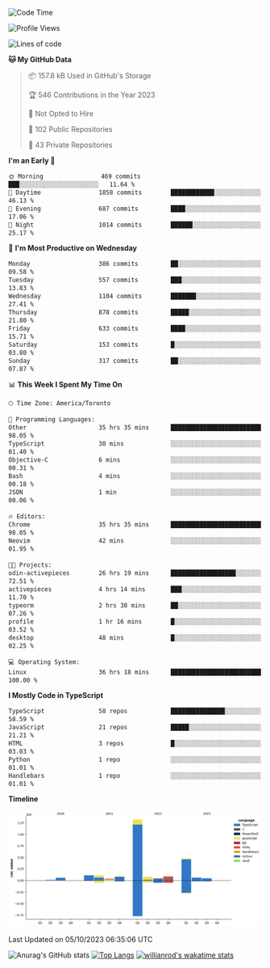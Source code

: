 <!--START_SECTION:waka-->
![Code Time](http://img.shields.io/badge/Code%20Time-689%20hrs%2041%20mins-blue)

![Profile Views](http://img.shields.io/badge/Profile%20Views-0-blue)

![Lines of code](https://img.shields.io/badge/From%20Hello%20World%20I%27ve%20Written-2.5%20million%20lines%20of%20code-blue)

**🐱 My GitHub Data** 

> 📦 157.8 kB Used in GitHub's Storage 
 > 
> 🏆 546 Contributions in the Year 2023
 > 
> 🚫 Not Opted to Hire
 > 
> 📜 102 Public Repositories 
 > 
> 🔑 43 Private Repositories 
 > 
**I'm an Early 🐤** 

```text
🌞 Morning                469 commits         ███░░░░░░░░░░░░░░░░░░░░░░   11.64 % 
🌆 Daytime                1858 commits        ████████████░░░░░░░░░░░░░   46.13 % 
🌃 Evening                687 commits         ████░░░░░░░░░░░░░░░░░░░░░   17.06 % 
🌙 Night                  1014 commits        ██████░░░░░░░░░░░░░░░░░░░   25.17 % 
```
📅 **I'm Most Productive on Wednesday** 

```text
Monday                   386 commits         ██░░░░░░░░░░░░░░░░░░░░░░░   09.58 % 
Tuesday                  557 commits         ███░░░░░░░░░░░░░░░░░░░░░░   13.83 % 
Wednesday                1104 commits        ███████░░░░░░░░░░░░░░░░░░   27.41 % 
Thursday                 878 commits         █████░░░░░░░░░░░░░░░░░░░░   21.80 % 
Friday                   633 commits         ████░░░░░░░░░░░░░░░░░░░░░   15.71 % 
Saturday                 153 commits         █░░░░░░░░░░░░░░░░░░░░░░░░   03.80 % 
Sunday                   317 commits         ██░░░░░░░░░░░░░░░░░░░░░░░   07.87 % 
```


📊 **This Week I Spent My Time On** 

```text
🕑︎ Time Zone: America/Toronto

💬 Programming Languages: 
Other                    35 hrs 35 mins      █████████████████████████   98.05 % 
TypeScript               30 mins             ░░░░░░░░░░░░░░░░░░░░░░░░░   01.40 % 
Objective-C              6 mins              ░░░░░░░░░░░░░░░░░░░░░░░░░   00.31 % 
Bash                     4 mins              ░░░░░░░░░░░░░░░░░░░░░░░░░   00.18 % 
JSON                     1 min               ░░░░░░░░░░░░░░░░░░░░░░░░░   00.06 % 

🔥 Editors: 
Chrome                   35 hrs 35 mins      █████████████████████████   98.05 % 
Neovim                   42 mins             ░░░░░░░░░░░░░░░░░░░░░░░░░   01.95 % 

🐱‍💻 Projects: 
odin-activepieces        26 hrs 19 mins      ██████████████████░░░░░░░   72.51 % 
activepieces             4 hrs 14 mins       ███░░░░░░░░░░░░░░░░░░░░░░   11.70 % 
typeorm                  2 hrs 38 mins       ██░░░░░░░░░░░░░░░░░░░░░░░   07.26 % 
profile                  1 hr 16 mins        █░░░░░░░░░░░░░░░░░░░░░░░░   03.52 % 
desktop                  48 mins             █░░░░░░░░░░░░░░░░░░░░░░░░   02.25 % 

💻 Operating System: 
Linux                    36 hrs 18 mins      █████████████████████████   100.00 % 
```

**I Mostly Code in TypeScript** 

```text
TypeScript               58 repos            ███████████████░░░░░░░░░░   58.59 % 
JavaScript               21 repos            █████░░░░░░░░░░░░░░░░░░░░   21.21 % 
HTML                     3 repos             █░░░░░░░░░░░░░░░░░░░░░░░░   03.03 % 
Python                   1 repo              ░░░░░░░░░░░░░░░░░░░░░░░░░   01.01 % 
Handlebars               1 repo              ░░░░░░░░░░░░░░░░░░░░░░░░░   01.01 % 
```



**Timeline**

![Lines of Code chart](https://raw.githubusercontent.com/wise-introvert/wise-introvert/master/assets/bar_graph.png)


 Last Updated on 05/10/2023 06:35:06 UTC
<!--END_SECTION:waka-->

![Anurag's GitHub stats](https://github-readme-stats.vercel.app/api?username=wise-introvert&count_private=true&show_icons=true)
[![Top Langs](https://github-readme-stats.vercel.app/api/top-langs/?username=wise-introvert&langs_count=10)](https://github.com/anuraghazra/github-readme-stats)
[![willianrod's wakatime stats](https://github-readme-stats.vercel.app/api/wakatime?username=wiseintrovert)](https://github.com/anuraghazra/github-readme-stats)
